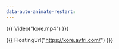 ```yaml
---
data-auto-animate-restart:
---
```


{{{ Video("kore.mp4") }}}

{{{ FloatingUrl("https://kore.ayfri.com/") }}}
